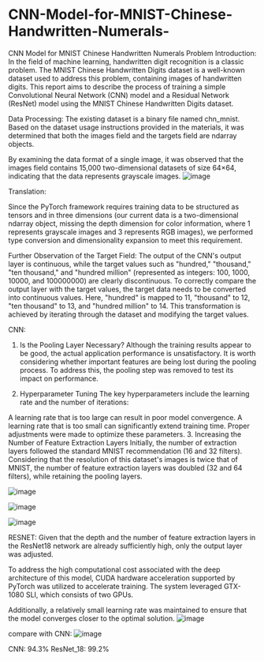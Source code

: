 # CNN-Model-for-MNIST-Chinese-Handwritten-Numerals-
CNN Model for MNIST Chinese Handwritten Numerals 
Problem Introduction: In the field of machine learning, handwritten digit recognition is a classic problem. The MNIST Chinese Handwritten Digits dataset is a well-known dataset used to address this problem, containing images of handwritten digits. This report aims to describe the process of training a simple Convolutional Neural Network (CNN) model and a Residual Network (ResNet) model using the MNIST Chinese Handwritten Digits dataset.

Data Processing: The existing dataset is a binary file named chn_mnist. Based on the dataset usage instructions provided in the materials, it was determined that both the images field and the targets field are ndarray objects.

By examining the data format of a single image, it was observed that the images field contains 15,000 two-dimensional datasets of size 64×64, indicating that the data represents grayscale images.
![image](https://github.com/user-attachments/assets/c87e07e7-3dd0-4009-8f80-b0f319e906d1)

Translation:

Since the PyTorch framework requires training data to be structured as tensors and in three dimensions (our current data is a two-dimensional ndarray object, missing the depth dimension for color information, where 1 represents grayscale images and 3 represents RGB images), we performed type conversion and dimensionality expansion to meet this requirement.

Further Observation of the Target Field:
The output of the CNN's output layer is continuous, while the target values such as "hundred," "thousand," "ten thousand," and "hundred million" (represented as integers: 100, 1000, 10000, and 100000000) are clearly discontinuous. To correctly compare the output layer with the target values, the target data needs to be converted into continuous values. Here, "hundred" is mapped to 11, "thousand" to 12, "ten thousand" to 13, and "hundred million" to 14. This transformation is achieved by iterating through the dataset and modifying the target values.

CNN:
1. Is the Pooling Layer Necessary?
Although the training results appear to be good, the actual application performance is unsatisfactory.
It is worth considering whether important features are being lost during the pooling process. To address this, the pooling step was removed to test its impact on performance.

2. Hyperparameter Tuning
The key hyperparameters include the learning rate and the number of iterations:

A learning rate that is too large can result in poor model convergence.
A learning rate that is too small can significantly extend training time.
Proper adjustments were made to optimize these parameters.
3. Increasing the Number of Feature Extraction Layers
Initially, the number of extraction layers followed the standard MNIST recommendation (16 and 32 filters).
Considering that the resolution of this dataset's images is twice that of MNIST, the number of feature extraction layers was doubled (32 and 64 filters), while retaining the pooling layers.

![image](https://github.com/user-attachments/assets/4a96e085-e94a-455e-ab69-4c644947200b)

![image](https://github.com/user-attachments/assets/2aa519b6-0030-42ef-914b-5447cd4e12b1)

![image](https://github.com/user-attachments/assets/b8f90c8d-c4fd-4542-8389-94cf4f14099e)

RESNET:
Given that the depth and the number of feature extraction layers in the ResNet18 network are already sufficiently high, only the output layer was adjusted.

To address the high computational cost associated with the deep architecture of this model, CUDA hardware acceleration supported by PyTorch was utilized to accelerate training. The system leveraged GTX-1080 SLI, which consists of two GPUs.

Additionally, a relatively small learning rate was maintained to ensure that the model converges closer to the optimal solution.
![image](https://github.com/user-attachments/assets/1a7bdd2f-37b1-42ce-86c0-6a451f491216)

compare with CNN:
![image](https://github.com/user-attachments/assets/1f86a74a-a0cb-4842-8527-47686e942ff8)

CNN: 94.3%
ResNet_18: 99.2%

